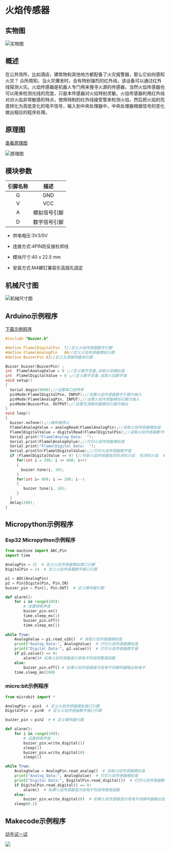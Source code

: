 # 火焰传感器

## 实物图

![实物图](picture/flame_sensor.png)

## 概述

 在公共场所，比如酒店，建筑物和其他地方都配备了火灾报警器，那么它如何感知火灾？ 众所周知，当火灾爆发时，会有特别强烈的红外线，该设备可以通过红外线探测火灾。
​		火焰传感器是机器人专门用来搜寻火源的传感器，当然火焰传感器也可以用来检测光线的亮度，只是本传感器对火焰特别灵敏。火焰传感器利用红外线对对火焰非常敏感的特点，使用特制的红外线接受管来检测火焰，然后把火焰的亮度转化为高低变化的电平信号，输入到中央处理器中，中央处理器根据信号的变化做出相应的程序处理。

## 原理图

 [查看原理图](zh-cn/ph2.0_sensors/sensors/flame_sensor/flame_sensor_schematic.pdf ':ignore') 



![原理图](picture/flame_sensor_schematic.png)

## 模块参数

| 引脚名称 |     描述     |
| :------: | :----------: |
|    G     |     GND      |
|    V     |     VCC      |
|    A     | 模拟信号引脚 |
|    D     | 数字信号引脚 |

- 供电电压:3V3/5V

- 连接方式:4PIN防反接杜邦线

- 模块尺寸:40 x 22.5 mm

- 安装方式:M4螺钉兼容乐高插孔固定

## 机械尺寸图

![机械尺寸图](picture/flame_sensor_assembly.png)

## Arduino示例程序

[下载示例程序](zh-cn/ph2.0_sensors/sensors/flame_sensor/flame_sensor.rar) 

```c
#include "Buzzer.h"

#define FlamelDigitalPin  7//定义火焰传感器数字引脚
#define FlamelAnalogPin   A0//定义火焰传感器模拟引脚
#define BuzzerPin A3//定义无源蜂鸣器块引脚

Buzzer buzzer(BuzzerPin) ;
int  FlamelAnalogValue = 0 ;//定义数字变量,读取火焰模拟值
int  FlamelDigitalValue = 0 ;//定义数字变量,读取火焰数字值
void setup()
{
  Serial.begin(9600);//设置串口波特率
  pinMode(FlamelDigitalPin, INPUT);//设置火焰传感器数字引脚为输入
  pinMode(FlamelAnalogPin, INPUT);//设置火焰传感器模拟引脚为输入
  pinMode(BuzzerPin, OUTPUT);//设置无源蜂鸣器模块引脚为输出
}
void loop()
{
  buzzer.noTone();//蜂鸣器停止
  FlamelAnalogValue = analogRead(FlamelAnalogPin);//读取火焰传感器模拟值
  FlamelDigitalValue = digitalRead(FlamelDigitalPin);//读取火焰传感器数字值
  Serial.print("FlamelAnalog Data:  ");
  Serial.print(FlamelAnalogValue);//打印火焰传感器模拟值
  Serial.print("FlamelDigital Data:  ");
  Serial.println(FlamelDigitalValue);//打印火焰传感器数字值
  if (FlamelDigitalValue == 0) {//判断火焰传感器是否检测到火焰  检测到火焰  蜂鸣器报警 
     for(int i = 200; i <= 800; i++)
     {
       buzzer.tone(i, 10);
     }
     for(int i= 800; i >= 200; i--)
     {
        buzzer.tone(i, 10);
     }
  }
  delay(200);
}
```

## Micropython示例程序

### Esp32 Micropython示例程序

```python
from machine import ADC,Pin
import time

AnalogPin = 15  # 定义火焰传感器模拟接口引脚
DigitalPin = 14  # 定义火焰传感器数字接口引脚

p1 = ADC(AnalogPin)
p2 = Pin(DigitalPin, Pin.IN)  
buzzer_pin = Pin(2, Pin.OUT)  # 定义蜂鸣器引脚

def alarm():
    for i in range(100):
        # 设置频率声音
        buzzer_pin.on()
        time.sleep_ms(1)
        buzzer_pin.off()
        time.sleep_ms(1)
        
while True:
    AnalogValue = p1.read_u16()  # 读取火焰传感器模拟值
    print("Analog Data:", AnalogValue)  # 打印火焰传感器模拟值
    print("Digital Data:", p2.value())  # 打印火焰传感器数字值
    if p2.value() == 0:
        alarm()# 如果火焰传感器值为高电平则调用警报函数
    else:
        buzzer_pin.off() # 如果火焰传感器值为高电平则蜂鸣器输出低电平
    time.sleep_ms(200)


```

### micro:bit示例程序

```python
from microbit import *

AnalogPin = pin1  # 定义火焰传感器模拟接口引脚
DigitalPin = pin0  # 定义火焰传感器数字接口引脚

buzzer_pin = pin2  # # 定义蜂鸣器引脚

def alarm():
    for i in range(100):
        # 设置频率声音
        buzzer_pin.write_digital(1)
        sleep(1)
        buzzer_pin.write_digital(0)
        sleep(1)

while True:
    AnalogValue = AnalogPin.read_analog()  # 读取火焰传感器模拟值
    print("Analog Data:", AnalogValue)  # 打印火焰传感器模拟值
    print("Digital Data:", DigitalPin.read_digital())  # 打印火焰传感器数字值
    if DigitalPin.read_digital() == 0:
        alarm()  # 如果火焰传感器值为低电平则调用警报函数
    else:
        buzzer_pin.write_digital(0)  # 如果火焰传感器值为高电平则蜂鸣器输出低电平
    sleep(0.2)
```

## Makecode示例程序

<a href="https://makecode.microbit.org/_gmPdAJ7CX6zX" target="_blank">动手试一试</a>

![](picture/1.jpg)